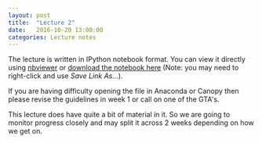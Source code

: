 ```yaml
---
layout: post
title:  "Lecture 2"
date:   2016-10-20 13:00:00
categories: Lecture notes
---
```


The lecture is written in IPython notebook format. You can view it directly
using
[nbviewer](http://nbviewer.ipython.org/github/ggorman/Introduction-to-programming-for-geoscientists/blob/master/notebook/Lecture-2-Introduction-to-programming-for-geoscientists.ipynb)
or [download the notebook
here](http://raw.githubusercontent.com/ggorman/Introduction-to-programming-for-geoscientists/master/notebook/Lecture-2-Introduction-to-programming-for-geoscientists.ipynb)
(Note: you may need to right-click and use *Save Link As...*).

If you are having difficulty opening the file in Anaconda or Canopy then please
revise the guidelines in week 1 or call on one of the GTA's.

This lecture does have quite a bit of material in it. So we are going to
monitor progress closely and may split it across 2 weeks depending on how we
get on.

